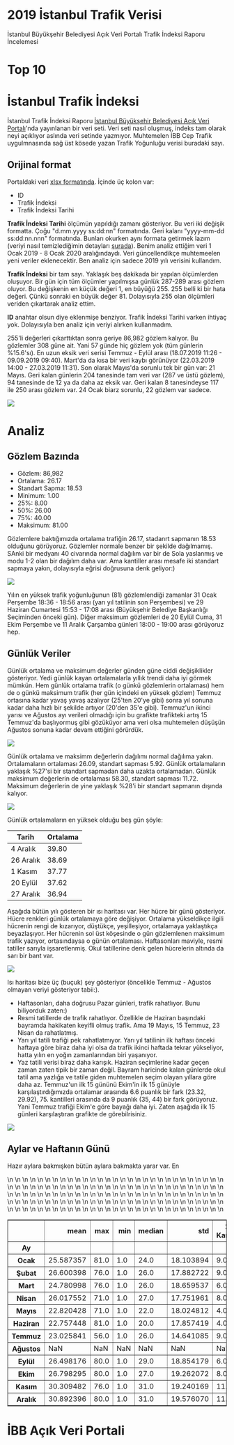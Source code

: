 # 2019 İstanbul Trafik Verisi
İstanbul Büyükşehir Belediyesi Açık Veri Portalı Trafik İndeksi Raporu İncelemesi

# Top 10

# İstanbul Trafik İndeksi
İstanbul Trafik İndeksi Raporu [İstanbul Büyükşehir Belediyesi Açık Veri Portalı](https://data.ibb.gov.tr/dataset/trafik-indeksi-raporu)'nda yayınlanan bir veri seti. Veri seti nasıl oluşmuş, indeks tam olarak neyi açıklıyor aslında veri setinde yazmıyor. Muhtemelen İBB Cep Trafik uygulmnasında sağ üst kösede yazan Trafik Yoğunluğu verisi buradaki sayı.

## Orijinal format
Portaldaki veri [xlsx formatında](https://data.ibb.gov.tr/dataset/807be791-bc23-4f25-afeb-35ee9a4df43c/resource/e0a9dfd3-1579-4412-ab46-e54fb78e5b4d/download/trafik-indeks-raporu.xlsx). İçinde üç kolon var:

- ID	
- Trafik İndeksi
- Trafik İndeksi Tarihi

**Trafik İndeksi Tarihi** ölçümün yapıldığı zamanı gösteriyor. Bu veri iki değişik formatta. Çoğu "d.mm.yyyy  ss:dd:nn" formatında. Geri kalanı "yyyy-mm-dd ss:dd:nn.nnn" formatında. Bunları okurken aynı formata getirmek lazım (veriyi nasıl temizlediğimin detayları [şurada](Istanbul-Trafik-Veri-Hazirlik.ipynb)). Benim analiz ettiğim veri 1 Ocak 2019 - 8 Ocak 2020 aralığındaydı. Veri güncellendikçe muhtemeelen yeni veriler eklenecektir. Ben analiz için sadece 2019 yılı verisini kullandım.

**Trafik İndeksi** bir tam sayı. Yaklaşık beş dakikada bir yapılan ölçümlerden oluşuyor. Bir gün için tüm ölçümler yapılmışsa günlük 287-289 arası gözlem oluyor. Bu değişkenin en küçük değeri 1, en büyüğü 255. 255 belli ki bir hata değeri. Çünkü sonraki en büyük değer 81. Dolayısıyla 255 olan ölçümleri veriden çıkartarak analiz ettim.

**ID** anahtar olsun diye eklenmişe benziyor. Trafik İndeksi Tarihi varken ihtiyaç yok. Dolayısıyla ben analiz için veriyi alırken kullanmadım.

255'li değerleri çıkarttıktan sonra geriye 86,982 gözlem kalıyor. Bu gözlemler 308 güne ait. Yani 57 günde hiç gözlem yok (tüm günlerin %15.6'sı). En uzun eksik veri serisi Temmuz - Eylül arası (18.07.2019 11:26 - 09.09.2019 09:40). Mart'da da kısa bir veri kaybı görünüyor (22.03.2019 14:00 - 27.03.2019 11:31). Son olarak Mayıs'da sorunlu tek bir gün var: 21 Mayıs. Geri kalan günlerin 204 tanesinde tam veri var (287 ve üstü gözlem), 94 tanesinde de 12 ya da daha az eksik var. Geri kalan 8 tanesindeyse 117 ile 250 arası gözlem var. 24 Ocak biarz sorunlu, 22 gözlem var sadece. 

![](/Figures/Trafik%20Yog%CC%86unlug%CC%86u%20(Gu%CC%88nlu%CC%88k%20Go%CC%88zlem%20Say%C4%B1s%C4%B1).png)

# Analiz

## Gözlem Bazında
- Gözlem: 86,982
- Ortalama: 26.17
- Standart Sapma: 18.53
- Minimum: 1.00
- 25%: 8.00
- 50%: 26.00
- 75%: 40.00
- Maksimum: 81.00

Gözlemlere baktığımızda ortalama trafiğin 26.17, stadanrt sapmanın 18.53 olduğunu görüyoruz. Gözlemler normale benzer bir şekilde dağılmamış. SAnki bir medyanı 40 civarında normal dağılım var bir de Sola yaslanmış ve modu 1-2 olan bir dağılım daha var. Ama kantiller arası mesafe iki standart sapmaya yakın, dolayısıyla eğrisi doğrusuna denk geliyor:)

![](/Figures/O%CC%88lc%CC%A7u%CC%88m%20Baz%C4%B1nda%20Trafik%20Yog%CC%86unlug%CC%86u%20(Dag%CC%86%C4%B1l%C4%B1m).png)

Yılın en yüksek trafik yoğunluğunun (81) gözlemlendiği zamanlar 31 Ocak Perşembe 18:36 - 18:56 arası (yarı yıl tatilinin son Perşembesi) ve 29 Haziran Cumartesi 15:53 - 17:08 arası (Büyükşehir Belediye Başkanlığı Seçiminden önceki gün). Diğer maksimum gözlemleri de 20 Eylül Cuma, 31 Ekim Perşembe ve 11 Aralık Çarşamba günleri 18:00 - 19:00 arası görüyoruz hep.

## Günlük Veriler

Günlük ortalama ve maksimum değerler günden güne ciddi değişiklikler gösteriyor. Yedi günlük kayan ortalamalarla yıllık trendi daha iyi görmek mümkün. Hem günlük ortalama trafik (o günkü gözlemlerin ortalaması) hem de o günkü maksimum trafik (her gün içindeki en yüksek gözlem) Temmuz ortasına kadar yavaş yavaş azalıyor (25'ten 20'ye gibi) sonra yıl sonuna kadar daha hızlı bir şekilde artıyor (20'den 35'e gibi). Temmuz'un ikinci yarısı ve Ağustos ayı verileri olmadığı için bu grafikte trafikteki artış 15 Temmuz'da başlıyormuş gibi gözüküyor ama veri olsa muhtemelen düşüşün Ağustos sonuna kadar devam ettiğini görürdük.

![](/Figures/Trafik%20Yog%CC%86unlug%CC%86u%20(Gu%CC%88nlu%CC%88k%20Kayan%20Ortalama%20ve%20Maksimum).png)

Günlük ortalama ve maksimm değerlerin dağılımı normal dağılıma yakın. Ortalamaların ortalaması 26.09, standart sapması 5.92. Günlük ortalamaların yaklaşık %27'si bir standart sapmadan daha uzakta ortalamadan. Günlük maksimum değerlerin de ortalaması 58.30, standart sapması 11.72. Maksimum değerlerin de yine yaklaşık %28'i bir standart sapmanın dışında kalıyor.

![](/Figures/Gu%CC%88nlu%CC%88k%20Trafik%20Yog%CC%86unlug%CC%86u%20(Dag%CC%86%C4%B1l%C4%B1m).png)

Günlük ortalamaların en yüksek olduğu beş gün şöyle:

Tarih|Ortalama
-----|--------
4 Aralık | 39.80
26	Aralık | 38.69
1	Kasım | 37.77
20	Eylül | 37.62
27	Aralık | 36.94

Aşağıda bütün yılı gösteren bir ısı haritası var. Her hücre bir günü gösteriyor. Hücre renkleri günlük ortalamaya göre değişiyor. Ortalama yükseldikçe ilgili hücrenin rengi de kızarıyor, düştükçe, yeşilleşiyor, ortalamaya yaklaştıkça beyazlaşıyor. Her hücrenin sol üst köşesinde o gün gözlemlenen maksimum trafik yazıyor, ortasındaysa o günün ortalaması. Haftasonları maviyle, resmi tatiller sarıyla işsaretlenmiş. Okul tatillerine denk gelen hücrelerin altında da sarı bir bant var.

![](/Figures/Trafik%20Yoğunluğu%20(Ay%20ve%20Günlere%20Göre).png)

Isı haritası bize üç (buçuk) şey gösteriyor (öncelikle Temmuz - Ağustos olmayan veriyi gösteriyor tabii:).
* Haftasonları, daha doğrusu Pazar günleri, trafik rahatlıyor. Bunu biliyorduk zaten:)
* Resmi tatillerde de trafik rahatlıyor. Özellikle de Haziran başındaki bayramda hakikaten keyifli olmuş trafik. Ama 19 Mayıs, 15 Temmuz, 23 Nisan da rahatlatmış.
* Yarı yıl tatili trafiği pek rahatlatmıyor. Yarı yıl tatilinin ilk haftası önceki haftaya göre biraz daha iyi olsa da trafik ikinci haftada tekrar yükseliyor, hatta yılın en yoğın zamanlarından biri yaşanıyor. 
* Yaz tatili verisi biraz daha karışık. Haziran seçimlerine kadar geçen zaman zaten tipik bir zaman değil. Bayram haricinde kalan günlerde okul tatil ama yazlığa ve tatile giden muhtemelen seçim olayan yıllara göre daha az. Temmuz'un ilk 15 gününü Ekim'in ilk 15 günüyle karşılaştırdığımızda ortalamar arasında 6.6 puanlık bir fark (23.32, 29.92), 75. kantilleri arasında da 9 puanlık (35, 44) bir fark görüyoruz. Yani Temmuz trafiği Ekim'e göre bayağı daha iyi. Zaten aşağıda ilk 15 günleri karşılaştıran grafikte de görebilrisiniz.

![](/Figures/Trafik%20Yog%CC%86unlug%CC%86u%20(Temmuz%201-15%2C%20Ekim%201-15%20Kars%CC%A7%C4%B1las%CC%A7t%C4%B1rmas%C4%B1).png)

## Aylar ve Haftanın Günü

Hazır aylara bakmışken bütün aylara bakmakta yarar var. En 

<table border="1" class="dataframe">\n  <thead>\n    <tr style="text-align: right;">\n      <th></th>\n      <th>mean</th>\n      <th>max</th>\n      <th>min</th>\n      <th>median</th>\n      <th>std</th>\n      <th>25. Kantil</th>\n      <th>75. Kantil</th>\n    </tr>\n    <tr>\n      <th>Ay</th>\n      <th></th>\n      <th></th>\n      <th></th>\n      <th></th>\n      <th></th>\n      <th></th>\n      <th></th>\n    </tr>\n  </thead>\n  <tbody>\n    <tr>\n      <th>Ocak</th>\n      <td>25.587357</td>\n      <td>81.0</td>\n      <td>1.0</td>\n      <td>24.0</td>\n      <td>18.103894</td>\n      <td>9.0</td>\n      <td>38.0</td>\n    </tr>\n    <tr>\n      <th>Şubat</th>\n      <td>26.600398</td>\n      <td>76.0</td>\n      <td>1.0</td>\n      <td>26.0</td>\n      <td>17.882722</td>\n      <td>9.0</td>\n      <td>40.0</td>\n    </tr>\n    <tr>\n      <th>Mart</th>\n      <td>24.780998</td>\n      <td>76.0</td>\n      <td>1.0</td>\n      <td>26.0</td>\n      <td>18.659537</td>\n      <td>6.0</td>\n      <td>40.0</td>\n    </tr>\n    <tr>\n      <th>Nisan</th>\n      <td>26.017552</td>\n      <td>71.0</td>\n      <td>1.0</td>\n      <td>27.0</td>\n      <td>17.751961</td>\n      <td>8.0</td>\n      <td>40.0</td>\n    </tr>\n    <tr>\n      <th>Mayıs</th>\n      <td>22.820428</td>\n      <td>71.0</td>\n      <td>1.0</td>\n      <td>22.0</td>\n      <td>18.024812</td>\n      <td>4.0</td>\n      <td>36.0</td>\n    </tr>\n    <tr>\n      <th>Haziran</th>\n      <td>22.757448</td>\n      <td>81.0</td>\n      <td>1.0</td>\n      <td>20.0</td>\n      <td>17.857419</td>\n      <td>4.0</td>\n      <td>38.0</td>\n    </tr>\n    <tr>\n      <th>Temmuz</th>\n      <td>23.025841</td>\n      <td>56.0</td>\n      <td>1.0</td>\n      <td>26.0</td>\n      <td>14.641085</td>\n      <td>9.0</td>\n      <td>35.0</td>\n    </tr>\n    <tr>\n      <th>Ağustos</th>\n      <td>NaN</td>\n      <td>NaN</td>\n      <td>NaN</td>\n      <td>NaN</td>\n      <td>NaN</td>\n      <td>NaN</td>\n      <td>NaN</td>\n    </tr>\n    <tr>\n      <th>Eylül</th>\n      <td>26.498176</td>\n      <td>80.0</td>\n      <td>1.0</td>\n      <td>29.0</td>\n      <td>18.854179</td>\n      <td>6.0</td>\n      <td>42.0</td>\n    </tr>\n    <tr>\n      <th>Ekim</th>\n      <td>26.798295</td>\n      <td>80.0</td>\n      <td>1.0</td>\n      <td>27.0</td>\n      <td>19.262072</td>\n      <td>8.0</td>\n      <td>42.0</td>\n    </tr>\n    <tr>\n      <th>Kasım</th>\n      <td>30.309482</td>\n      <td>76.0</td>\n      <td>1.0</td>\n      <td>31.0</td>\n      <td>19.240169</td>\n      <td>11.0</td>\n      <td>45.0</td>\n    </tr>\n    <tr>\n      <th>Aralık</th>\n      <td>30.892396</td>\n      <td>80.0</td>\n      <td>1.0</td>\n      <td>31.0</td>\n      <td>19.576070</td>\n      <td>11.0</td>\n      <td>45.0</td>\n    </tr>\n  </tbody>\n</table>





# İBB Açık Veri Portali
